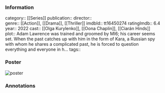 ### Information
category:: [[Series]]
publication:: 
director::  
genre:: [[Action]], [[Drama]], [[Thriller]]
imdbId:: tt16450274
ratingImdb:: 6.4
year:: 2022
cast:: [[Olga Kurylenko]], [[Oona Chaplin]], [[Ciarán Hinds]]
plot:: Adam Lawrence was trained and groomed by MI6; his career seems set. When the past catches up with him in the form of Kara, a Russian spy with whom he shares a complicated past, he is forced to question everything and everyone in h...
tags::


### Poster
![poster](https://m.media-amazon.com/images/M/MV5BZTA5MWQ3MmMtNzU1MS00NmI2LWI5ZTYtZTdiOTRlYzMxZDYxXkEyXkFqcGdeQXVyNzUwMDA5NDE@._V1_SX300.jpg)


### Annotations
